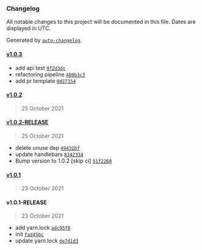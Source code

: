 ### Changelog

All notable changes to this project will be documented in this file. Dates are displayed in UTC.

Generated by [`auto-changelog`](https://github.com/CookPete/auto-changelog).

#### [v1.0.3](https://github.com/pagopa/pagopa-functions-checkout/compare/v1.0.2...v1.0.3)

- add api test [`9f2d3dc`](https://github.com/pagopa/pagopa-functions-checkout/commit/9f2d3dca24a2523a20c81112c3926fb46d3682d2)
- refactoring pipeline [`480b3c3`](https://github.com/pagopa/pagopa-functions-checkout/commit/480b3c3b9bc79d1a6b024a9a5a9f5283965160e4)
- add pr template [`0d27154`](https://github.com/pagopa/pagopa-functions-checkout/commit/0d2715445a591e5c50d478dfbefb7f89f8a38cc2)

#### [v1.0.2](https://github.com/pagopa/pagopa-functions-checkout/compare/v1.0.2-RELEASE...v1.0.2)

> 25 October 2021

#### [v1.0.2-RELEASE](https://github.com/pagopa/pagopa-functions-checkout/compare/v1.0.1...v1.0.2-RELEASE)

> 25 October 2021

- delete unuse dep [`49431bf`](https://github.com/pagopa/pagopa-functions-checkout/commit/49431bf1b2e11a8473d29fbe7b81d34ed7729598)
- update handlebars [`8342334`](https://github.com/pagopa/pagopa-functions-checkout/commit/834233434ddc800c2ca04f5f3686b036f825d2ca)
- Bump version to 1.0.2 [skip ci] [`51f2260`](https://github.com/pagopa/pagopa-functions-checkout/commit/51f2260c50b74413c15ded21bc80cc504a374181)

#### [v1.0.1](https://github.com/pagopa/pagopa-functions-checkout/compare/v1.0.1-RELEASE...v1.0.1)

> 23 October 2021

#### v1.0.1-RELEASE

> 23 October 2021

- add yarn.lock [`adc95f8`](https://github.com/pagopa/pagopa-functions-checkout/commit/adc95f86be27cbe7b0dcd096041ff515a2c41a34)
- init [`fad45bc`](https://github.com/pagopa/pagopa-functions-checkout/commit/fad45bcd1e65faec7b49c1ce78f86532c2f2482a)
- update yarn.lock [`de7d1d3`](https://github.com/pagopa/pagopa-functions-checkout/commit/de7d1d3d507a47b08cc4ae1e078880e1de3aeb70)

